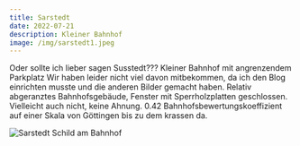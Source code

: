 ```yaml
---
title: Sarstedt
date: 2022-07-21
description: Kleiner Bahnhof
image: /img/sarstedt1.jpeg
---
```


Oder sollte ich lieber sagen Susstedt???
Kleiner Bahnhof mit angrenzendem Parkplatz
Wir haben leider nicht viel davon mitbekommen, da ich den Blog einrichten musste und die anderen Bilder gemacht haben.
Relativ abgeranztes Bahnhofsgebäude, Fenster mit Sperrholzplatten geschlossen. Vielleicht auch nicht, keine Ahnung.
0.42 Bahnhofsbewertungskoeffizient auf einer Skala von Göttingen bis zu dem krassen da.

![Sarstedt Schild am Bahnhof](/img/sarstedt2.jpeg)
